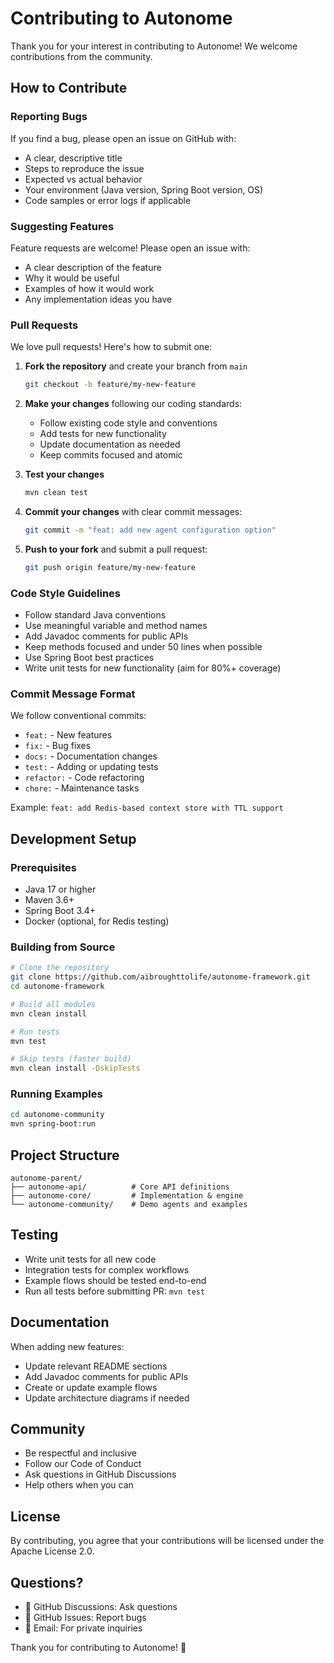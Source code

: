# Contributing to Autonome

Thank you for your interest in contributing to Autonome! We welcome contributions from the community.

## How to Contribute

### Reporting Bugs

If you find a bug, please open an issue on GitHub with:
- A clear, descriptive title
- Steps to reproduce the issue
- Expected vs actual behavior
- Your environment (Java version, Spring Boot version, OS)
- Code samples or error logs if applicable

### Suggesting Features

Feature requests are welcome! Please open an issue with:
- A clear description of the feature
- Why it would be useful
- Examples of how it would work
- Any implementation ideas you have

### Pull Requests

We love pull requests! Here's how to submit one:

1. **Fork the repository** and create your branch from `main`
   ```bash
   git checkout -b feature/my-new-feature
   ```

2. **Make your changes** following our coding standards:
   - Follow existing code style and conventions
   - Add tests for new functionality
   - Update documentation as needed
   - Keep commits focused and atomic

3. **Test your changes**
   ```bash
   mvn clean test
   ```

4. **Commit your changes** with clear commit messages:
   ```bash
   git commit -m "feat: add new agent configuration option"
   ```

5. **Push to your fork** and submit a pull request:
   ```bash
   git push origin feature/my-new-feature
   ```

### Code Style Guidelines

- Follow standard Java conventions
- Use meaningful variable and method names
- Add Javadoc comments for public APIs
- Keep methods focused and under 50 lines when possible
- Use Spring Boot best practices
- Write unit tests for new functionality (aim for 80%+ coverage)

### Commit Message Format

We follow conventional commits:
- `feat:` - New features
- `fix:` - Bug fixes
- `docs:` - Documentation changes
- `test:` - Adding or updating tests
- `refactor:` - Code refactoring
- `chore:` - Maintenance tasks

Example: `feat: add Redis-based context store with TTL support`

## Development Setup

### Prerequisites
- Java 17 or higher
- Maven 3.6+
- Spring Boot 3.4+
- Docker (optional, for Redis testing)

### Building from Source

```bash
# Clone the repository
git clone https://github.com/aibroughttolife/autonome-framework.git
cd autonome-framework

# Build all modules
mvn clean install

# Run tests
mvn test

# Skip tests (faster build)
mvn clean install -DskipTests
```

### Running Examples

```bash
cd autonome-community
mvn spring-boot:run
```

## Project Structure

```
autonome-parent/
├── autonome-api/          # Core API definitions
├── autonome-core/         # Implementation & engine
└── autonome-community/    # Demo agents and examples
```

## Testing

- Write unit tests for all new code
- Integration tests for complex workflows
- Example flows should be tested end-to-end
- Run all tests before submitting PR: `mvn test`

## Documentation

When adding new features:
- Update relevant README sections
- Add Javadoc comments for public APIs
- Create or update example flows
- Update architecture diagrams if needed

## Community

- Be respectful and inclusive
- Follow our Code of Conduct
- Ask questions in GitHub Discussions
- Help others when you can

## License

By contributing, you agree that your contributions will be licensed under the Apache License 2.0.

## Questions?

- 💬 GitHub Discussions: Ask questions
- 🐛 GitHub Issues: Report bugs
- 📧 Email: For private inquiries

Thank you for contributing to Autonome! 🚀